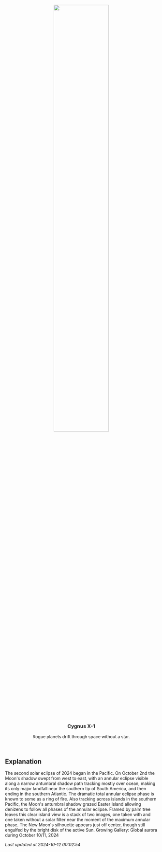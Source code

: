 <p align='center'>
    <img src='https://apod.nasa.gov/apod/image/2410/eclipse_02_1024.jpg' width='60%' />
    <h3 align="center">Cygnus X-1</h3>
    <p align="center">Rogue planets drift through space without a star.</p>
</p>
<br/>

Explanation
--
The second solar eclipse of 2024 began in the Pacific. On October 2nd the Moon's shadow swept from west to east, with an annular eclipse visible along a narrow antumbral shadow path tracking mostly over ocean, making its only major landfall near the southern tip of South America, and then ending in the southern Atlantic. The dramatic total annular eclipse phase is known to some as a ring of fire. Also tracking across islands in the southern Pacific, the Moon's antumbral shadow grazed Easter Island allowing denizens to follow all phases of the annular eclipse. Framed by palm tree leaves this clear island view is a stack of two images, one taken with and one taken without a solar filter near the moment of the maximum annular phase. The New Moon's silhouette appears just off center, though still engulfed by the bright disk of the active Sun.   Growing Gallery: Global aurora during October 10/11, 2024


*Last updated at 2024-10-12 00:02:54*
